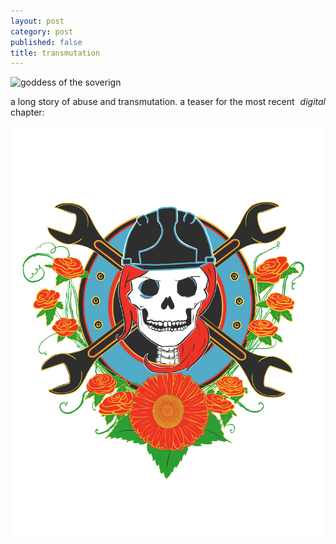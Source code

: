 ```yaml
---
layout: post
category: post
published: false
title: transmutation
---
```

![goddess of the soverign](/media/.jpeg)
<!--more-->
<span class='date' style='float:right;'>*digital*</span>
  
  
a long story of abuse and transmutation.  a teaser for the most recent chapter:
  
![transmutation](/media/transmutation.png)
